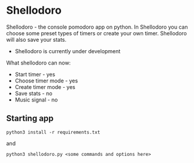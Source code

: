 # Shellodoro
Shellodoro - the console pomodoro app on python. In Shellodoro you can choose some preset types of timers or create your own timer. Shellodoro will also save your stats.

- Shellodoro is currently under development

What shellodoro can now:
- Start timer - yes
- Choose timer mode - yes
- Create timer mode - yes
- Save stats - no
- Music signal - no

## Starting app
```
python3 install -r requirements.txt
```

and

```
python3 shellodoro.py <some commands and options here>
```